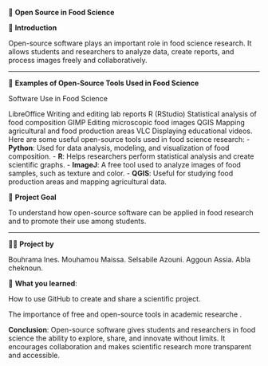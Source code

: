 
🧪 **Open Source in Food Science**

📖 **Introduction**

Open-source software plays an important role in food science research.
It allows students and researchers to analyze data, create reports, and process images freely and collaboratively.


---

🥼 **Examples of Open-Source Tools Used in Food Science**

Software	Use in Food Science

LibreOffice	Writing and editing lab reports
R (RStudio)	Statistical analysis of food composition
GIMP	Editing microscopic food images
QGIS	Mapping agricultural and food production areas
VLC	Displaying educational videos.
Here are some useful open-source tools used in food science research: - **Python**: Used for data analysis, modeling, and visualization of food composition. - **R**: Helps researchers perform statistical analysis and create scientific graphs. - **ImageJ**: A free tool used to analyze images of food samples, such as texture and color. - **QGIS**: Useful for studying food production areas and mapping agricultural data.

🎯 **Project Goal**

To understand how open-source software can be applied in food research and to promote their use among students.


---

👩‍🔬 **Project by**

Bouhrama Ines.
Mouhamou Maissa.
Selsabile Azouni.
Aggoun Assia.
Abla cheknoun.

📍 **What you learned**:

How to use GitHub to create and share a scientific project.

The importance of free and open-source tools in academic researche .


**Conclusion**:
Open-source software gives students and researchers in food science the ability to explore, share, and innovate without limits. It encourages collaboration and makes scientific research more transparent and accessible.
